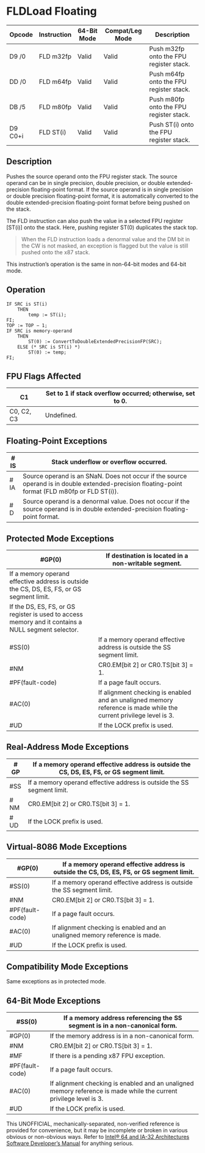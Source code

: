 # FLD**Load Floating**

| Opcode  | Instruction | 64-Bit Mode | Compat/Leg Mode | Description                             |
| ------- | ----------- | ----------- | --------------- | --------------------------------------- |
| D9 /0   | FLD m32fp   | Valid       | Valid           | Push m32fp onto the FPU register stack. |
| DD /0   | FLD m64fp   | Valid       | Valid           | Push m64fp onto the FPU register stack. |
| DB /5   | FLD m80fp   | Valid       | Valid           | Push m80fp onto the FPU register stack. |
| D9 C0+i | FLD ST(i)   | Valid       | Valid           | Push ST(i) onto the FPU register stack. |

## Description

Pushes the source operand onto the FPU register stack. The source operand can be in single precision, double precision, or double extended-precision floating-point format. If the source operand is in single precision or double precision floating-point format, it is automatically converted to the double extended-precision floating-point format before being pushed on the stack.

The FLD instruction can also push the value in a selected FPU register [ST(i)] onto the stack. Here, pushing register ST(0) duplicates the stack top.

> When the FLD instruction loads a denormal value and the DM bit in the CW is not masked, an exception is flagged but the value is still pushed onto the x87 stack.

This instruction’s operation is the same in non-64-bit modes and 64-bit mode.

## Operation

```
IF SRC is ST(i)
    THEN
        temp := ST(i);
FI;
TOP := TOP − 1;
IF SRC is memory-operand
    THEN
        ST(0) := ConvertToDoubleExtendedPrecisionFP(SRC);
    ELSE (* SRC is ST(i) *)
        ST(0) := temp;
FI;

```

## FPU Flags Affected

| C1         | Set to 1 if stack overflow occurred; otherwise, set to 0. |
| ---------- | --------------------------------------------------------- |
| C0, C2, C3 | Undefined.                                                |

## Floating-Point Exceptions

| \#​IS | Stack underflow or overflow occurred.                                                                                                           |
| ----- | ----------------------------------------------------------------------------------------------------------------------------------------------- |
| \#​IA | Source operand is an SNaN. Does not occur if the source operand is in double extended-precision floating-point format (FLD m80fp or FLD ST(i)). |
| #​D   | Source operand is a denormal value. Does not occur if the source operand is in double extended-precision floating-point format.                 |

## Protected Mode Exceptions

| \#​​​​GP(0)                                                                                         | If destination is located in a non-writable segment.                                                               |
| --------------------------------------------------------------------------------------------------- | ------------------------------------------------------------------------------------------------------------------ |
| If a memory operand effective address is outside the CS, DS, ES, FS, or GS segment limit.           |
| If the DS, ES, FS, or GS register is used to access memory and it contains a NULL segment selector. |
| \#​​​​​SS(0)                                                                                        | If a memory operand effective address is outside the SS segment limit.                                             |
| \#​NM                                                                                               | CR0.EM[bit 2] or CR0.TS[bit 3] = 1.                                                                                |
| \#​PF(fault-code)                                                                                   | If a page fault occurs.                                                                                            |
| \#​AC(0)                                                                                            | If alignment checking is enabled and an unaligned memory reference is made while the current privilege level is 3. |
| #​​​UD                                                                                              | If the LOCK prefix is used.                                                                                        |

## Real-Address Mode Exceptions

| \#​​​​GP  | If a memory operand effective address is outside the CS, DS, ES, FS, or GS segment limit. |
| --------- | ----------------------------------------------------------------------------------------- |
| \#​​​​​SS | If a memory operand effective address is outside the SS segment limit.                    |
| \#​NM     | CR0.EM[bit 2] or CR0.TS[bit 3] = 1.                                                       |
| #​​​UD    | If the LOCK prefix is used.                                                               |

## Virtual-8086 Mode Exceptions

| \#​​​​GP(0)       | If a memory operand effective address is outside the CS, DS, ES, FS, or GS segment limit. |
| ----------------- | ----------------------------------------------------------------------------------------- |
| \#​​​​​SS(0)      | If a memory operand effective address is outside the SS segment limit.                    |
| \#​NM             | CR0.EM[bit 2] or CR0.TS[bit 3] = 1.                                                       |
| \#​PF(fault-code) | If a page fault occurs.                                                                   |
| \#​AC(0)          | If alignment checking is enabled and an unaligned memory reference is made.               |
| #​​​UD            | If the LOCK prefix is used.                                                               |

## Compatibility Mode Exceptions

Same exceptions as in protected mode.

## 64-Bit Mode Exceptions

| \#​​​​​SS(0)      | If a memory address referencing the SS segment is in a non-canonical form.                                         |
| ----------------- | ------------------------------------------------------------------------------------------------------------------ |
| \#​​​​GP(0)       | If the memory address is in a non-canonical form.                                                                  |
| \#​NM             | CR0.EM[bit 2] or CR0.TS[bit 3] = 1.                                                                                |
| \#​​MF            | If there is a pending x87 FPU exception.                                                                           |
| \#​PF(fault-code) | If a page fault occurs.                                                                                            |
| \#​AC(0)          | If alignment checking is enabled and an unaligned memory reference is made while the current privilege level is 3. |
| #​​​UD            | If the LOCK prefix is used.                                                                                        |

This UNOFFICIAL, mechanically-separated, non-verified reference is provided for convenience, but it may be
incomplete or broken in various obvious or non-obvious
ways. Refer to [Intel® 64 and IA-32 Architectures Software Developer’s Manual](https://software.intel.com/en-us/download/intel-64-and-ia-32-architectures-sdm-combined-volumes-1-2a-2b-2c-2d-3a-3b-3c-3d-and-4) for anything serious.
